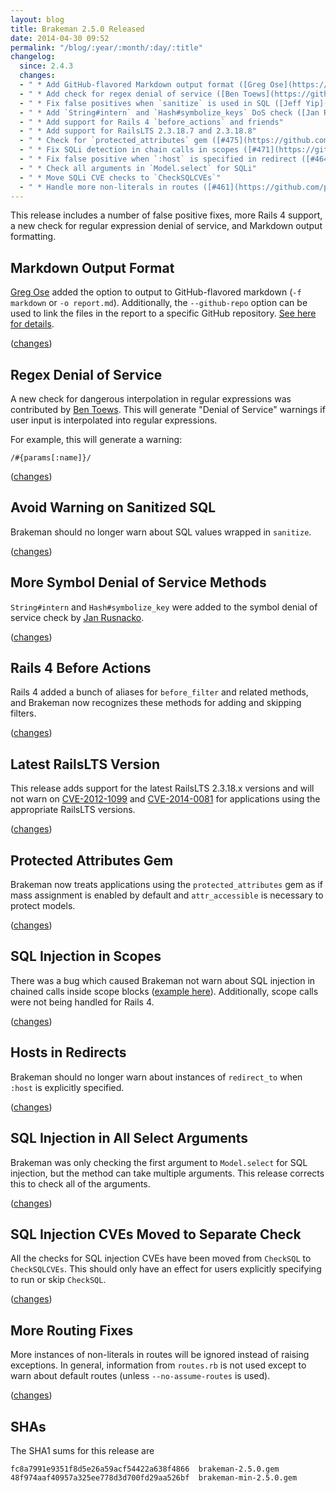 ```yaml
---
layout: blog
title: Brakeman 2.5.0 Released
date: 2014-04-30 09:52
permalink: "/blog/:year/:month/:day/:title"
changelog:
  since: 2.4.3
  changes:
  - " * Add GitHub-flavored Markdown output format ([Greg Ose](https://github.com/gregose))"
  - " * Add check for regex denial of service ([Ben Toews](https://github.com/mastahyeti))"
  - " * Fix false positives when `sanitize` is used in SQL ([Jeff Yip](https://github.com/jeffyip))"
  - " * Add `String#intern` and `Hash#symbolize_keys` DoS check ([Jan Rusnacko](https://github.com/jrusnack))"
  - " * Add support for Rails 4 `before_actions` and friends"
  - " * Add support for RailsLTS 2.3.18.7 and 2.3.18.8"
  - " * Check for `protected_attributes` gem ([#475](https://github.com/presidentbeef/brakeman/issues/475))"
  - " * Fix SQLi detection in chain calls in scopes ([#471](https://github.com/presidentbeef/brakeman/issues/471))"
  - " * Fix false positive when `:host` is specified in redirect ([#464](https://github.com/presidentbeef/brakeman/issues/464))"
  - " * Check all arguments in `Model.select` for SQLi"
  - " * Move SQLi CVE checks to `CheckSQLCVEs`"
  - " * Handle more non-literals in routes ([#461](https://github.com/presidentbeef/brakeman/issues/461))"
---
```



This release includes a number of false positive fixes, more Rails 4 support, a new check for regular expression denial of service, and Markdown output formatting.


## Markdown Output Format

[Greg Ose](https://github.com/gregose) added the option to output to GitHub-flavored markdown (`-f markdown` or `-o report.md`). Additionally, the `--github-repo` option can be used to link the files in the report to a specific GitHub repository. [See here for details](https://github.com/presidentbeef/brakeman/pull/463).

([changes](https://github.com/presidentbeef/brakeman/pull/463))

## Regex Denial of Service

A new check for dangerous interpolation in regular expressions was contributed by [Ben Toews](https://github.com/mastahyeti). This will generate "Denial of Service" warnings if user input is interpolated into regular expressions.

For example, this will generate a warning:

    /#{params[:name]}/

([changes](https://github.com/presidentbeef/brakeman/pull/454))

## Avoid Warning on Sanitized SQL

Brakeman should no longer warn about SQL values wrapped in `sanitize`.

([changes](https://github.com/presidentbeef/brakeman/commit/cd9093d890b7a16f117d11a0ae6af281ecbb648d))

## More Symbol Denial of Service Methods

`String#intern` and `Hash#symbolize_key` were added to the symbol denial of service check by [Jan Rusnacko](https://github.com/jrusnack).

([changes](https://github.com/presidentbeef/brakeman/pull/470))

## Rails 4 Before Actions

Rails 4 added a bunch of aliases for `before_filter` and related methods, and Brakeman now recognizes these methods for adding and skipping filters.

([changes](https://github.com/presidentbeef/brakeman/pull/480))

## Latest RailsLTS Version

This release adds support for the latest RailsLTS 2.3.18.x versions and will not warn on [CVE-2012-1099](https://groups.google.com/d/msg/rubyonrails-security/CdoMUVpsRmQ/iFRwR1xPym8J) and [CVE-2014-0081](https://groups.google.com/d/msg/rubyonrails-security/tfp6gZCtzr4/j8LUHmu7fIEJ) for applications using the appropriate RailsLTS versions.

([changes](https://github.com/presidentbeef/brakeman/pull/481))

## Protected Attributes Gem

Brakeman now treats applications using the `protected_attributes` gem as if mass assignment is enabled by default and `attr_accessible` is necessary to protect models. 

([changes](https://github.com/presidentbeef/brakeman/pull/477))

## SQL Injection in Scopes

There was a bug which caused Brakeman not warn about SQL injection in chained calls inside scope blocks ([example here](https://github.com/presidentbeef/brakeman/issues/471)). Additionally, scope calls were not being handled for Rails 4.

([changes](https://github.com/presidentbeef/brakeman/pull/472))

## Hosts in Redirects

Brakeman should no longer warn about instances of `redirect_to` when `:host` is explicitly specified.

([changes](https://github.com/presidentbeef/brakeman/pull/465))

## SQL Injection in All Select Arguments

Brakeman was only checking the first argument to `Model.select` for SQL injection, but the method can take multiple arguments. This release corrects this to check all of the arguments.

([changes](https://github.com/presidentbeef/brakeman/pull/468))

## SQL Injection CVEs Moved to Separate Check

All the checks for SQL injection CVEs have been moved from `CheckSQL` to `CheckSQLCVEs`. This should only have an effect for users explicitly specifying to run or skip `CheckSQL`.

([changes](https://github.com/presidentbeef/brakeman/pull/478))

## More Routing Fixes 

More instances of non-literals in routes will be ignored instead of raising exceptions. In general, information from `routes.rb` is not used except to warn about default routes (unless `--no-assume-routes` is used).

([changes](https://github.com/presidentbeef/brakeman/pull/462))

## SHAs

The SHA1 sums for this release are

    fc8a7991e9351f8d5e26a59acf54422a638f4866  brakeman-2.5.0.gem
    48f974aaf40957a325ee778d3d700fd29aa526bf  brakeman-min-2.5.0.gem
